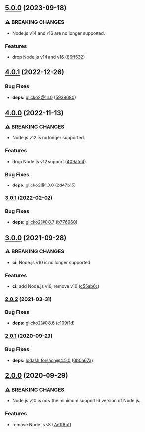 ## [5.0.0](https://github.com/kenany/glicko2-composite-opponent/compare/4.0.1...5.0.0) (2023-09-18)


### ⚠ BREAKING CHANGES

* Node.js v14 and v16 are no longer supported.

### Features

* drop Node.js v14 and v16 ([86ff532](https://github.com/kenany/glicko2-composite-opponent/commit/86ff5322412ebbe3fdecba89a895a1f42a0dd5f2))

## [4.0.1](https://github.com/KenanY/glicko2-composite-opponent/compare/4.0.0...4.0.1) (2022-12-26)


### Bug Fixes

* **deps:** glicko2@1.1.0 ([5939680](https://github.com/KenanY/glicko2-composite-opponent/commit/5939680b2b209183e239d04eeb91b481e0597144))

## [4.0.0](https://github.com/KenanY/glicko2-composite-opponent/compare/3.0.1...4.0.0) (2022-11-13)


### ⚠ BREAKING CHANGES

* Node.js v12 is no longer supported.

### Features

* drop Node.js v12 support ([409afc4](https://github.com/KenanY/glicko2-composite-opponent/commit/409afc4c160d4859ac0ec4a400e8c6e8da80ff8f))


### Bug Fixes

* **deps:** glicko2@1.0.0 ([2d47b15](https://github.com/KenanY/glicko2-composite-opponent/commit/2d47b151c49428fdbf939f576e4dfdc70ac95f9e))

### [3.0.1](https://github.com/KenanY/glicko2-composite-opponent/compare/3.0.0...3.0.1) (2022-02-02)


### Bug Fixes

* **deps:** glicko2@0.8.7 ([b776960](https://github.com/KenanY/glicko2-composite-opponent/commit/b7769604434789cd0c09aec9f6949fa56b6def97))

## [3.0.0](https://github.com/KenanY/glicko2-composite-opponent/compare/2.0.2...3.0.0) (2021-09-28)


### ⚠ BREAKING CHANGES

* **ci:** Node.js v10 is no longer supported.

### Features

* **ci:** add Node.js v16, remove v10 ([c55ab6c](https://github.com/KenanY/glicko2-composite-opponent/commit/c55ab6c324076cfe7e4dd79f9e5efbd7ffca9a23))

### [2.0.2](https://github.com/KenanY/glicko2-composite-opponent/compare/2.0.1...2.0.2) (2021-03-31)


### Bug Fixes

* **deps:** glicko2@0.8.6 ([c109f1d](https://github.com/KenanY/glicko2-composite-opponent/commit/c109f1dca192dffccaee5151e282082090253b98))

### [2.0.1](https://github.com/KenanY/glicko2-composite-opponent/compare/2.0.0...2.0.1) (2020-09-29)


### Bug Fixes

* **deps:** lodash.foreach@4.5.0 ([0b0a67a](https://github.com/KenanY/glicko2-composite-opponent/commit/0b0a67a6bc8277ad99797a61562574ed3d6614e5))

## [2.0.0](https://github.com/KenanY/glicko2-composite-opponent/compare/1.1.2...2.0.0) (2020-09-29)


### ⚠ BREAKING CHANGES

* Node.js v10 is now the minimum supported version of
Node.js.

### Features

* remove Node.js v8 ([7a0f8bf](https://github.com/KenanY/glicko2-composite-opponent/commit/7a0f8bfb37a2875e119f6d9f12f2bba2f581b65e))
